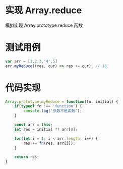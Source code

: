 # 实现 Array.reduce
模拟实现 Array.prototype.reduce 函数

# 测试用例
```javascript
var arr = [1,2,3,'4',5]
arr.myReduce((res, cur) => res += cur); // 16
```

# 代码实现
```javascript
Array.prototype.myReduce = function(fn, initial) {
	if(typeof fn !== 'function') {
		console.log('参数不是函数');
	}

	const arr = this;
	let res = initial ?? arr[0];

	for(let i = 1; i < arr.length; i++) {
		res += fn(res, arr[i]);
	}

	return res;
}
```